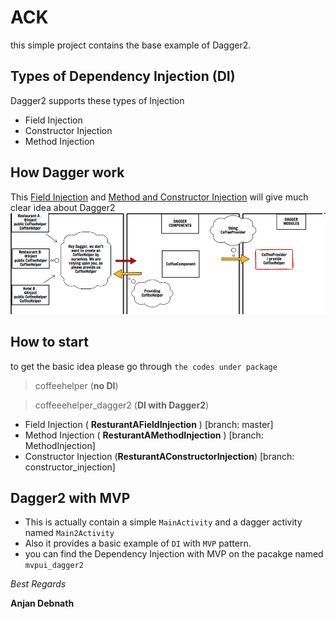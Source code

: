 # ACK
this simple project contains the base example of Dagger2.

## Types of Dependency Injection (DI)

Dagger2 supports these types of Injection
- Field Injection
- Constructor Injection
- Method Injection


## How Dagger work
This [Field Injection](https://medium.com/@laaptu9/part-2-simple-ways-to-stab-with-dagger-2-module-component-and-field-injection-e85cbef8678b) and [Method and Constructor Injection](https://medium.com/@laaptu9/part-3-simple-ways-to-stab-with-dagger-2-method-injection-constructor-injection-aa9a17cbb527) will give much clear idea about Dagger2
![image](https://github.com/anjandebnath/Dagger2Detail/blob/master/resources/1_U13tzZlwgfogXVcTeniiMg.png)


## How to start

to get the basic idea please go through `the codes under package`

> coffeehelper (**no DI**)

> coffeeehelper_dagger2  (**DI with Dagger2**)
   - Field Injection ( **ResturantAFieldInjection** ) [branch: master]
   - Method Injection ( **ResturantAMethodInjection** ) [branch: MethodInjection]
   - Constructor Injection (**ResturantAConstructorInjection**) [branch: constructor_injection]

## Dagger2 with MVP
- This is actually contain a simple `MainActivity` and a dagger activity named `Main2Activity`
- Also it provides a basic example of `DI` with `MVP` pattern.
- you can find the Dependency Injection with MVP on the pacakge named `mvpui_dagger2`




*Best Regards*

**Anjan Debnath**